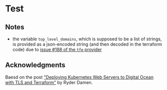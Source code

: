 # Test


## Notes

* the variable `top_level_domains`, which is supposed to be a list of strings, is provided as a json-encoded string (and then decoded in the terraform code) due to [issue #188 of the `tfe` provider](https://github.com/hashicorp/terraform-provider-tfe/issues/188)

## Acknowledgments

Baesd on the post ["Deploying Kubernetes Web Servers to Digital Ocean with TLS and Terraform"](https://ryderdamen.medium.com/deploying-kubernetes-web-servers-to-digital-ocean-with-tls-and-terraform-2ccba95c5a3c) by Ryder Damen.
